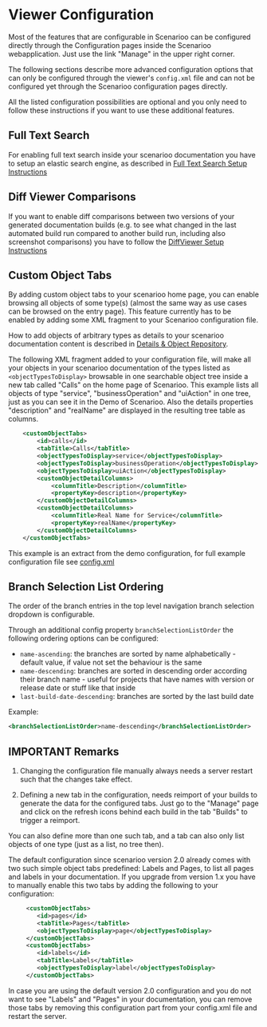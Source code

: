 # Viewer Configuration

Most of the features that are configurable in Scenarioo can be configured directly through the Configuration pages inside the Scenarioo webapplication. Just use the link "Manage" in the upper right corner.

The following sections describe more advanced configuration options that can only be configured through the viewer's `config.xml` file and can not be configured yet through the Scenarioo configuration pages directly. 

All the listed configuration possibilities are optional and you only need to follow these instructions if you want to use these additional features.

## Full Text Search

For enabling full text search inside your scenarioo documentation you have to setup an elastic search engine, as described in [Full Text Search Setup Instructions](../features/full-text-search/setup.md)

## Diff Viewer Comparisons

If you want to enable diff comparisons between two versions of your generated documentation builds (e.g. to see what changed in the last automated build run compared to another build run, including also screenshot comparisons) you have to follow the [DiffViewer Setup Instructions](../features/diff-viewer/setup.md)

## Custom Object Tabs

By adding custom object tabs to your scenarioo home page, you can enable browsing all objects of some type(s) (almost the same way as use cases can be browsed on the entry page). This feature currently has to be enabled by adding some XML fragment to your Scenarioo configuration file.

How to add objects of arbitrary types as details to your scenarioo documentation content is described in [Details & Object Repository](../features/Details.md).

The following XML fragment added to your configuration file, will make all your objects in your scenarioo documentation of the types listed as `<objectTypesToDisplay>` browsable in one searchable object tree inside a new tab called "Calls" on the home page of Scenarioo. This example lists all objects of type "service", "businessOperation" and "uiAction" in one tree, just as you can see it in the Demo of Scenarioo. Also the details properties "description" and "realName" are displayed in the resulting tree table as columns.

```xml
    <customObjectTabs>
        <id>calls</id>
        <tabTitle>Calls</tabTitle>
        <objectTypesToDisplay>service</objectTypesToDisplay>
        <objectTypesToDisplay>businessOperation</objectTypesToDisplay>
        <objectTypesToDisplay>uiAction</objectTypesToDisplay>
        <customObjectDetailColumns>
            <columnTitle>Description</columnTitle>
            <propertyKey>description</propertyKey>
        </customObjectDetailColumns>
        <customObjectDetailColumns>
            <columnTitle>Real Name for Service</columnTitle>
            <propertyKey>realName</propertyKey>
        </customObjectDetailColumns>
    </customObjectTabs>
```
This example is an extract from the demo configuration, for full example configuration file see [config.xml](https://github.com/scenarioo/scenarioo/blob/develop/scenarioo-docu-generation-example/src/test/resources/config-for-demo/config.xml)

## Branch Selection List Ordering

The order of the branch entries in the top level navigation branch selection dropdown is configurable.

Through an additional config property `branchSelectionListOrder` the following ordering options can be configured:
* `name-ascending`: the branches are sorted by name alphabetically - default value, if value not set the behaviour is the same
* `name-descending`: branches are sorted in descending order according their branch name - useful for projects that have names with version or release date or stuff like that inside
* `last-build-date-descending`: branches are sorted by the last build date

Example:
```xml
<branchSelectionListOrder>name-descending</branchSelectionListOrder>
```

## IMPORTANT Remarks

1. Changing the configuration file manually always needs a server restart such that the changes take effect.

2. Defining a new tab in the configuration, needs reimport of your builds to generate the data for the configured tabs. Just go to the "Manage" page and click on the refresh icons behind each build in the tab "Builds" to trigger a reimport.

You can also define more than one such tab, and a tab can also only list objects of one type (just as a list, no tree then).

The default configuration since scenarioo version 2.0 already comes with two such simple object tabs predefined: Labels and Pages, to list all pages and labels in your documentation. If you upgrade from version 1.x you have to manually enable this two tabs by adding the following to your configuration:

```xml
     <customObjectTabs>
        <id>pages</id>
        <tabTitle>Pages</tabTitle>
        <objectTypesToDisplay>page</objectTypesToDisplay>
     </customObjectTabs>
     <customObjectTabs>
        <id>labels</id>
        <tabTitle>Labels</tabTitle>
        <objectTypesToDisplay>label</objectTypesToDisplay>
     </customObjectTabs>
```
In case you are using the default version 2.0 configuration and you do not want to see "Labels" and "Pages" in your documentation, you can remove those tabs by removing this configuration part from your config.xml file and restart the server.

